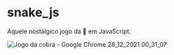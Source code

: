 #  snake_js
Aquele nostálgico jogo da 🐍 em JavaScript.

![Jogo da cobra - Google Chrome 28_12_2021 00_31_07](https://user-images.githubusercontent.com/87531075/147526228-fbc09736-30af-474a-a0cd-d920f72a2524.png)
